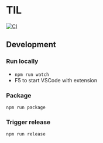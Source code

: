 # TIL

[![CI](https://github.com/sandro-h/til/actions/workflows/ci.yml/badge.svg)](https://github.com/sandro-h/til/actions/workflows/ci.yml)

## Development

### Run locally

- `npm run watch`
- F5 to start VSCode with extension

### Package

```shell
npm run package
```

### Trigger release

```shell
npm run release
```
